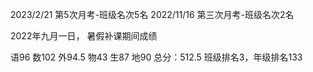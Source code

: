 2023/2/21 第5次月考-班级名次5名
2022/11/16 第三次月考-班级名次2名

2022年九月一日， 暑假补课期间成绩

语96
数102
外94.5
物43
生87
地90
总分：512.5
班级排名3，年级排名133

